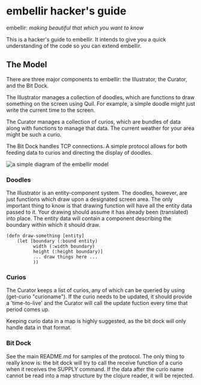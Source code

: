 # embellir hacker's guide

embellir: *making beautiful that which you want to know*

This is a hacker's guide to embellir. It intends to give you a quick
understanding of the code so you can extend embellir.

## The Model

There are three major components to embellir: the Illustrator, the Curator, and
the Bit Dock.

The Illustrator manages a collection of doodles, which are functions to draw
something on the screen using Quil. For example, a simple doodle might just
write the current time to the screen.

The Curator manages a collection of curios, which are bundles of data along
with functions to manage that data. The current weather for your area might be
such a curio.

The Bit Dock handles TCP connections. A simple protocol allows for both feeding
data to curios and directing the display of doodles.

![a simple diagram of the embellir model](...)

### Doodles

The Illustrator is an entity-component system. The doodles, however, are just
functions which draw upon a designated screen area. The only important thing to
know is that drawing function will have all the entity data passed to it. Your
drawing should assume it has already been (translated) into place. The entity
data will contain a component describing the boundary within which it should
draw.

	(defn draw-something [entity]
		(let [boundary (:bound entity)
			  width (:width boundary)
			  height (:height boundary)]
			  ... draw things here ...
			  ))


### Curios

The Curator keeps a list of curios, any of which can be queried by using
(get-curio "curioname"). If the curio needs to be updated, it should provide a
'time-to-live' and the Curator will call the update fuction every time that
period comes up.

Keeping curio data in a map is highly suggested, as the bit dock will only
handle data in that format.


### Bit Dock

See the main README.md for samples of the protocol. The only thing to really
know is: the bit dock will try to call the receive function of a curio when it
receives the SUPPLY command. If the data after the curio name cannot be read
into a map structure by the clojure reader, it will be rejected.


